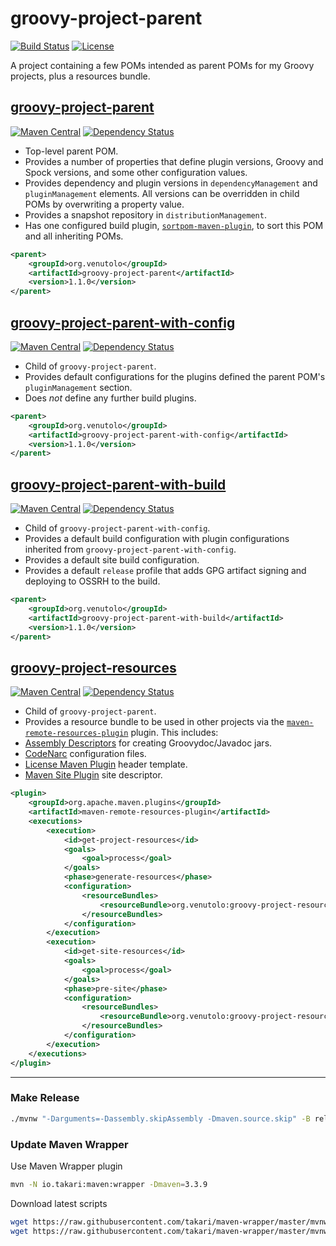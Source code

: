 # groovy-project-parent
[![Build Status](https://travis-ci.org/rvenutolo/groovy-project-parent.svg?branch=master)](https://travis-ci.org/rvenutolo/groovy-project-parent)
[![License](https://img.shields.io/hexpm/l/plug.svg)](https://www.apache.org/licenses/LICENSE-2.0)

A project containing a few POMs intended as parent POMs for my Groovy projects, plus a resources bundle.

## [groovy-project-parent](https://github.com/rvenutolo/groovy-project-parent/blob/master/pom.xml) 
[![Maven Central](https://maven-badges.herokuapp.com/maven-central/org.venutolo/groovy-project-parent/badge.svg)](https://maven-badges.herokuapp.com/maven-central/org.venutolo/groovy-project-parent)
[![Dependency Status](https://www.versioneye.com/user/projects/57c33b3712b526000ed5f3be/badge.svg)](https://www.versioneye.com/user/projects/57c33b3712b526000ed5f3be)

* Top-level parent POM.
* Provides a number of properties that define plugin versions, Groovy and Spock versions, and some other configuration values.
* Provides dependency and plugin versions in `dependencyManagement` and `pluginManagement` elements. All versions can be overridden in child POMs by overwriting a property value.
* Provides a snapshot repository in `distributionManagement`.
* Has one configured build plugin, [`sortpom-maven-plugin`](https://github.com/Ekryd/sortpom), to sort this POM and all inheriting POMs.

```xml
<parent>
    <groupId>org.venutolo</groupId>
    <artifactId>groovy-project-parent</artifactId>
    <version>1.1.0</version>
</parent>
```

## [groovy-project-parent-with-config](https://github.com/rvenutolo/groovy-project-parent/blob/master/groovy-project-parent-with-config/pom.xml) 
[![Maven Central](https://maven-badges.herokuapp.com/maven-central/org.venutolo/groovy-project-parent-with-config/badge.svg)](https://maven-badges.herokuapp.com/maven-central/org.venutolo/groovy-project-parent-with-config)
[![Dependency Status](https://www.versioneye.com/user/projects/57c33bcb86473900106adabe/badge.svg)](https://www.versioneye.com/user/projects/57c33bcb86473900106adabe)

* Child of `groovy-project-parent`.
* Provides default configurations for the plugins defined the parent POM's `pluginManagement` section.
* Does _not_ define any further build plugins.

```xml
<parent>
    <groupId>org.venutolo</groupId>
    <artifactId>groovy-project-parent-with-config</artifactId>
    <version>1.1.0</version>
</parent>
```

## [groovy-project-parent-with-build](https://github.com/rvenutolo/groovy-project-parent/blob/master/groovy-project-parent-with-config/groovy-project-parent-with-build/pom.xml)
[![Maven Central](https://maven-badges.herokuapp.com/maven-central/org.venutolo/groovy-project-parent-with-build/badge.svg)](https://maven-badges.herokuapp.com/maven-central/org.venutolo/groovy-project-parent-with-build)
[![Dependency Status](https://www.versioneye.com/user/projects/57c33bd7864739000ec94b20/badge.svg)](https://www.versioneye.com/user/projects/57c33bd7864739000ec94b20)


* Child of `groovy-project-parent-with-config`.
* Provides a default build configuration with plugin configurations inherited from `groovy-project-parent-with-config`.
* Provides a default site build configuration.
* Provides a default `release` profile that adds GPG artifact signing and deploying to OSSRH to the build.

```xml
<parent>
    <groupId>org.venutolo</groupId>
    <artifactId>groovy-project-parent-with-build</artifactId>
    <version>1.1.0</version>
</parent>
```

## [groovy-project-resources](https://github.com/rvenutolo/groovy-project-parent/blob/master/groovy-project-resources/src/main/resources)
[![Maven Central](https://maven-badges.herokuapp.com/maven-central/org.venutolo/groovy-project-resources/badge.svg)](https://maven-badges.herokuapp.com/maven-central/org.venutolo/groovy-project-resources)
[![Dependency Status](https://www.versioneye.com/user/projects/57c33b6a8647390016589744/badge.svg)](https://www.versioneye.com/user/projects/57c33b6a8647390016589744)

* Child of `groovy-project-parent`.
* Provides a resource bundle to be used in other projects via the [`maven-remote-resources-plugin`](https://maven.apache.org/plugins/maven-remote-resources-plugin/) plugin. This includes:
 * [Assembly Descriptors](https://maven.apache.org/plugins/maven-assembly-plugin/assembly.html) for creating Groovydoc/Javadoc jars.
 * [CodeNarc](http://codenarc.sourceforge.net/) configuration files.
 * [License Maven Plugin](http://code.mycila.com/license-maven-plugin/) header template.
 * [Maven Site Plugin](https://maven.apache.org/plugins/maven-site-plugin/) site descriptor.
 
 ```xml
 <plugin>
     <groupId>org.apache.maven.plugins</groupId>
     <artifactId>maven-remote-resources-plugin</artifactId>
     <executions>
         <execution>
             <id>get-project-resources</id>
             <goals>
                 <goal>process</goal>
             </goals>
             <phase>generate-resources</phase>
             <configuration>
                 <resourceBundles>
                     <resourceBundle>org.venutolo:groovy-project-resources:${groovy.project.resources.version}</resourceBundle>
                 </resourceBundles>
             </configuration>
         </execution>
         <execution>
             <id>get-site-resources</id>
             <goals>
                 <goal>process</goal>
             </goals>
             <phase>pre-site</phase>
             <configuration>
                 <resourceBundles>
                     <resourceBundle>org.venutolo:groovy-project-resources:${groovy.project.resources.version}</resourceBundle>
                 </resourceBundles>
             </configuration>
         </execution>
     </executions>
 </plugin>
 ```

---
 
### Make Release

```bash
./mvnw "-Darguments=-Dassembly.skipAssembly -Dmaven.source.skip" -B release:clean release:prepare release:perform
```

### Update Maven Wrapper

Use Maven Wrapper plugin
```bash
mvn -N io.takari:maven:wrapper -Dmaven=3.3.9
```

Download latest scripts
```bash
wget https://raw.githubusercontent.com/takari/maven-wrapper/master/mvnw
wget https://raw.githubusercontent.com/takari/maven-wrapper/master/mvnw.cmd
```
